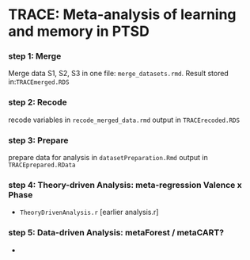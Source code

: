 # TRACE: Meta-analysis of learning and memory in PTSD

### step 1: Merge

Merge data S1, S2, S3 in one file: `merge_datasets.rmd`. Result stored in:`TRACEmerged.RDS`
  
### step 2: Recode

recode variables in `recode_merged_data.rmd` output in `TRACErecoded.RDS`


### step 3: Prepare

prepare data for analysis in `datasetPreparation.Rmd`  output in `TRACEprepared.RData`


### step 4: Theory-driven Analysis: meta-regression Valence x Phase

- `TheoryDrivenAnalysis.r` [earlier analysis.r]



### step 5: Data-driven Analysis: metaForest / metaCART?

- 
